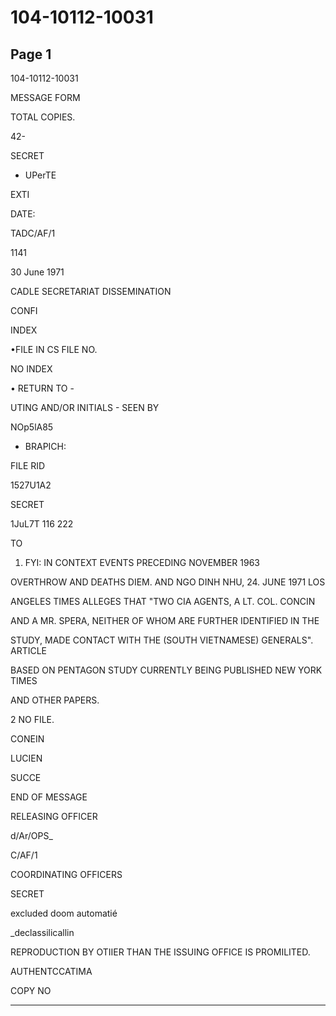 # 104-10112-10031

## Page 1

104-10112-10031

MESSAGE FORM

TOTAL COPIES.

42-

SECRET

* UPerTE

EXTI

DATE:

TADC/AF/1

1141

30 June 1971

CADLE SECRETARIAT DISSEMINATION

CONFI

INDEX

•FILE IN CS FILE NO.

NO INDEX

• RETURN TO -

UTING AND/OR INITIALS - SEEN BY

NOp5lA85

- BRAPICH:

FILE RID

1527U1A2

SECRET

1JuL7T 116 222

TO

1. FYI: IN CONTEXT EVENTS PRECEDING NOVEMBER 1963

OVERTHROW AND DEATHS DIEM. AND NGO DINH NHU, 24. JUNE 1971 LOS

ANGELES TIMES ALLEGES THAT "TWO CIA AGENTS, A LT. COL. CONCIN

AND A MR. SPERA, NEITHER OF WHOM ARE FURTHER IDENTIFIED IN THE

STUDY, MADE CONTACT WITH THE (SOUTH VIETNAMESE) GENERALS". ARTICLE

BASED ON PENTAGON STUDY CURRENTLY BEING PUBLISHED NEW YORK TIMES

AND OTHER PAPERS.

2 NO FILE.

CONEIN

LUCIEN

SUCCE

END OF MESSAGE

RELEASING OFFICER

d/Ar/OPS_

C/AF/1

COORDINATING OFFICERS

SECRET

excluded doom automatié

_declassilicallin

REPRODUCTION BY OTIIER THAN THE ISSUING OFFICE IS PROMILITED.

AUTHENTCCATIMA

COPY NO

---

